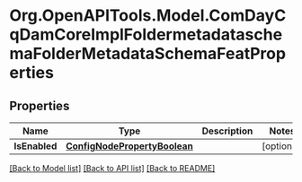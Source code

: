# Org.OpenAPITools.Model.ComDayCqDamCoreImplFoldermetadataschemaFolderMetadataSchemaFeatProperties
## Properties

Name | Type | Description | Notes
------------ | ------------- | ------------- | -------------
**IsEnabled** | [**ConfigNodePropertyBoolean**](ConfigNodePropertyBoolean.md) |  | [optional] 

[[Back to Model list]](../README.md#documentation-for-models) [[Back to API list]](../README.md#documentation-for-api-endpoints) [[Back to README]](../README.md)


